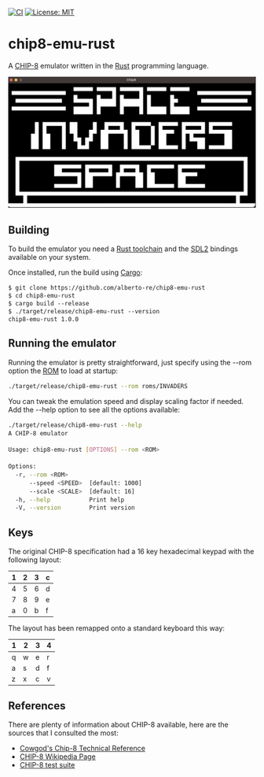 [![CI](https://github.com/alberto-re/chip8-emu-rust/actions/workflows/ci.yml/badge.svg)](https://github.com/alberto-re/chip8-emu-rust/actions/workflows/ci.yml)
[![License: MIT](https://img.shields.io/badge/license-MIT-blue.svg?style=flat-square)](https://opensource.org/licenses/MIT)

# chip8-emu-rust

A [CHIP-8](https://en.wikipedia.org/wiki/CHIP-8) emulator written in the [Rust](https://www.rust-lang.org) programming language.

![Space Invaders screenshort](./images/space_invaders.png)

## Building

To build the emulator you need a [Rust toolchain](https://rustup.rs/) and the [SDL2](https://www.libsdl.org/) bindings available on your system.

Once installed, run the build using [Cargo](https://github.com/rust-lang/cargo):

```
$ git clone https://github.com/alberto-re/chip8-emu-rust
$ cd chip8-emu-rust
$ cargo build --release
$ ./target/release/chip8-emu-rust --version
chip8-emu-rust 1.0.0
```

## Running the emulator

Running the emulator is pretty straightforward, just specify using the --rom option the [ROM](https://en.wikipedia.org/wiki/ROM_image) to load at startup:

```sh
./target/release/chip8-emu-rust --rom roms/INVADERS
```

You can tweak the emulation speed and display scaling factor if needed. Add the --help option
to see all the options available:

```sh
./target/release/chip8-emu-rust --help
A CHIP-8 emulator

Usage: chip8-emu-rust [OPTIONS] --rom <ROM>

Options:
  -r, --rom <ROM>
      --speed <SPEED>  [default: 1000]
      --scale <SCALE>  [default: 16]
  -h, --help           Print help
  -V, --version        Print version
```
 
## Keys

The original CHIP-8 specification had a 16 key hexadecimal keypad with the following layout:

| 1 | 2  | 3 | c |
| --- |---| ---| --- |
| 4 | 5  | 6 | d |
| 7 | 8  | 9 | e |
| a | 0  | b | f |

The layout has been remapped onto a standard keyboard this way:

| 1 | 2  | 3 | 4 |
| --- |---| ---| --- |
| q | w  | e | r |
| a | s  | d | f |
| z | x  | c | v |

## References

There are plenty of information about CHIP-8 available, here are the sources that I consulted the most:

* [Cowgod's Chip-8 Technical Reference](http://devernay.free.fr/hacks/chip8/C8TECH10.HTM)   
* [CHIP-8 Wikipedia Page](https://en.wikipedia.org/wiki/CHIP-8)
* [CHIP-8 test suite](https://github.com/Timendus/chip8-test-suite)
